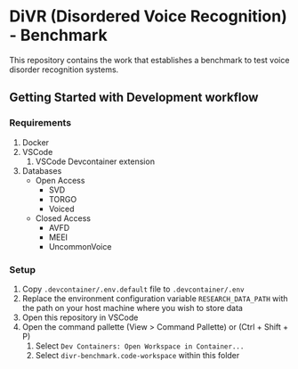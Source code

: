 # DiVR (Disordered Voice Recognition) - Benchmark

This repository contains the work that establishes a benchmark to test voice disorder recognition systems.

## Getting Started with Development workflow

### Requirements

1. Docker
2. VSCode
   1. VSCode Devcontainer extension
3. Databases
   - Open Access
     - SVD
     - TORGO
     - Voiced
   - Closed Access
     - AVFD
     - MEEI
     - UncommonVoice

### Setup

1. Copy `.devcontainer/.env.default` file to `.devcontainer/.env`
2. Replace the environment configuration variable `RESEARCH_DATA_PATH` with the path on your host machine where you wish to store data
3. Open this repository in VSCode
4. Open the command pallette (View > Command Pallette) or (Ctrl + Shift + P)
   1. Select `Dev Containers: Open Workspace in Container...`
   2. Select `divr-benchmark.code-workspace` within this folder
